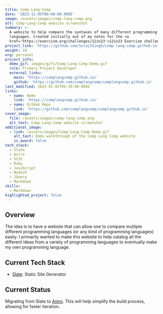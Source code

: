 ```yaml
---
title: Comp-Lang-Comp
date: '2023-11-05T00:00:00.000Z'
image: /assets/images/comp-lang-comp.png
alt: Comp-Lang-Comp website screenshot
summary: >-
  A website to help compare the syntaxes of many different programming
  languages. Created initially out of my notes for the <a
  href='https://exercism.org/challenges/12in23'>12in23 Exercism challenge</a>.
project_link: 'https://github.com/SurajSSingh/comp-lang-comp.github.io'
weight: 10
org: personal
project_info:
  demo_gif: images/gifs/Comp-Lang-Comp-Demo.gif
  role: Primary Project Developer
  external_links:
    main: 'https://complangcomp.github.io/'
    github: 'https://github.com/complangcomp/complangcomp.github.io'
last_modified: 2025-01-02T04:39:00.000Z
links:
  - name: Home
    link: 'https://complangcomp.github.io/'
  - name: GitHub Repo
    link: 'https://github.com/complangcomp/complangcomp.github.io'
cover_image:
  file: /assets/images/comp-lang-comp.png
  alt_text: Comp-Lang-Comp website screenshot
additional_image:
  - link: /assets/images/Comp-Lang-Comp-Demo.gif
    alt_text: Demo walkthrough of the Comp Lang Comp website
    is_award: false
tech_stack:
  - Slate
  - Astro
  - SCSS
  - Ruby
  - JavaScript
  - NodeJS
  - JQuery
  - Markdown
skills:
  - Markdown
highlighted_project: false
---
```

## Overview

The idea is to have a website that can allow one to compare multiple different
programming languages (or any kind of programming languages) easily. I primarily
wanted to make this website to help catalog all the different ideas from a
variety of programming languages to eventually make my own programming language.

## Current Tech Stack

- [Slate](https://github.com/slatedocs/slate): Static Site Generator

## Current Status

Migrating from Slate to [Astro](https://astro.build). This will help simplify
the build process, allowing for faster iteration.
